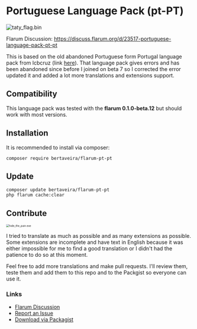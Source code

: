# Portuguese Language Pack (pt-PT)

![taty_flag.bin](https://i.imgur.com/TQXwYoj.png)

Flarum Discussion: https://discuss.flarum.org/d/23517-portuguese-language-pack-pt-pt

This is based on the old abandoned Portuguese form Portugal language pack from lcbcruz (link [here](https://discuss.flarum.org/d/5335-portuguese-portugal-language-extension)). That language pack gives errors and has been abandoned since before I joined on beta 7 so I corrected the error updated it and added a lot more translations and extensions support.

## Compatibility

This language pack was tested with the **flarum 0.1.0-beta.12** but should work with most versions.

## Installation

It is recommended to install via composer:

```
composer require bertaveira/flarum-pt-pt
```

## Update

```
composer update bertaveira/flarum-pt-pt
php flarum cache:clear
```

## Contribute

<img src="https://i.imgur.com/zNiHvcp.jpg" alt="hide_the_pain.exe" style="zoom:50%;" />

I tried to translate as much as possible and as many extensions as possible. Some extensions are incomplete and have text in English because it was either impossible for me to find a good translation or I didn't had the patience to do so at this moment. 

Feel free to add more translations and make pull requests. I'll review them, teste them and add them to this repo and to the Packgist so everyone can use it.

### Links

- [Flarum Discussion](https://discuss.flarum.org/d/23517-portuguese-language-pack-pt-pt)
- [Report an Issue](https://github.com/bertaveira/flarum-pt-pt/issues)
- [Download via Packagist](https://packagist.org/packages/bertaveira/flarum-pt-pt)